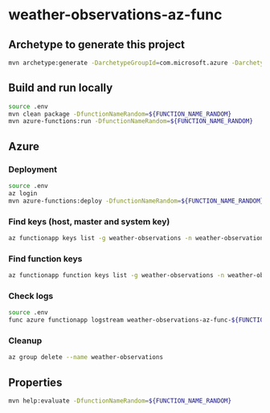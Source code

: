# weather-observations-az-func
## Archetype to generate this project
```bash
mvn archetype:generate -DarchetypeGroupId=com.microsoft.azure -DarchetypeArtifactId=azure-functions-archetype -DjavaVersion=11
```

## Build and run locally
```bash
source .env
mvn clean package -DfunctionNameRandom=${FUNCTION_NAME_RANDOM}
mvn azure-functions:run -DfunctionNameRandom=${FUNCTION_NAME_RANDOM}
```

## Azure
### Deployment
```bash
source .env
az login
mvn azure-functions:deploy -DfunctionNameRandom=${FUNCTION_NAME_RANDOM}
```

### Find keys (host, master and system key)
```bash
az functionapp keys list -g weather-observations -n weather-observations-az-func-${FUNCTION_NAME_RANDOM}
```

### Find function keys
```bash
az functionapp function keys list -g weather-observations -n weather-observations-az-func-${FUNCTION_NAME_RANDOM} --function-name HttpExample
```

### Check logs
```bash
source .env
func azure functionapp logstream weather-observations-az-func-${FUNCTION_NAME_RANDOM}
```

### Cleanup
```bash
az group delete --name weather-observations
```

## Properties
```bash
mvn help:evaluate -DfunctionNameRandom=${FUNCTION_NAME_RANDOM}
```